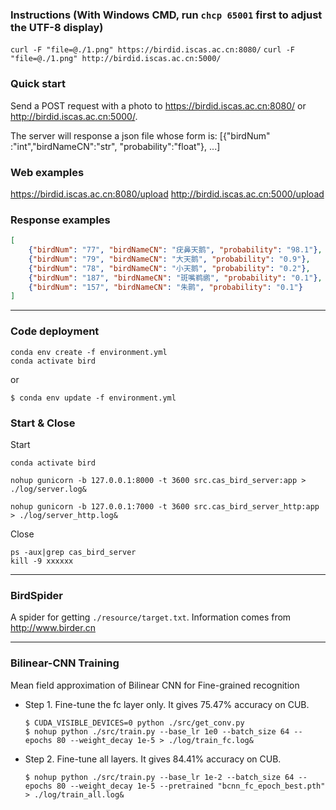 ### Instructions (With Windows CMD, run `chcp 65001` first to adjust the UTF-8 display)

`curl -F "file=@./1.png" https://birdid.iscas.ac.cn:8080/`
`curl -F "file=@./1.png" http://birdid.iscas.ac.cn:5000/`

### Quick start

Send a POST request with a photo to https://birdid.iscas.ac.cn:8080/ or http://birdid.iscas.ac.cn:5000/.

The server will response a json file whose form is: [{"birdNum" :"int","birdNameCN":"str", "probability":"float"}, ...]

### Web examples
https://birdid.iscas.ac.cn:8080/upload
http://birdid.iscas.ac.cn:5000/upload

### Response examples

```json
[
    {"birdNum": "77", "birdNameCN": "疣鼻天鹅", "probability": "98.1"}, 
    {"birdNum": "79", "birdNameCN": "大天鹅", "probability": "0.9"}, 
    {"birdNum": "78", "birdNameCN": "小天鹅", "probability": "0.2"}, 
    {"birdNum": "187", "birdNameCN": "斑嘴鹈鹕", "probability": "0.1"}, 
    {"birdNum": "157", "birdNameCN": "朱鹮", "probability": "0.1"}
]
```
---

### Code deployment

```
conda env create -f environment.yml
conda activate bird
```

or
```
$ conda env update -f environment.yml
```

### Start & Close

Start
```
conda activate bird

nohup gunicorn -b 127.0.0.1:8000 -t 3600 src.cas_bird_server:app > ./log/server.log&

nohup gunicorn -b 127.0.0.1:7000 -t 3600 src.cas_bird_server_http:app > ./log/server_http.log&
```

Close
```
ps -aux|grep cas_bird_server
kill -9 xxxxxx 
```

---

### BirdSpider

A spider for getting `./resource/target.txt`. Information comes from http://www.birder.cn

---

### Bilinear-CNN Training

Mean field approximation of Bilinear CNN for Fine-grained recognition
* Step 1. Fine-tune the fc layer only.
    It gives 75.47% accuracy on CUB.
    ```
    $ CUDA_VISIBLE_DEVICES=0 python ./src/get_conv.py
    $ nohup python ./src/train.py --base_lr 1e0 --batch_size 64 --epochs 80 --weight_decay 1e-5 > ./log/train_fc.log&
    ```

* Step 2. Fine-tune all layers.
    It gives 84.41% accuracy on CUB.
    ```
    $ nohup python ./src/train.py --base_lr 1e-2 --batch_size 64 --epochs 80 --weight_decay 1e-5 --pretrained "bcnn_fc_epoch_best.pth" > ./log/train_all.log&
    ```


